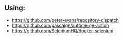 ## Using:
- https://github.com/peter-evans/repository-dispatch
- https://github.com/pascalgn/automerge-action
- https://github.com/SeleniumHQ/docker-selenium
